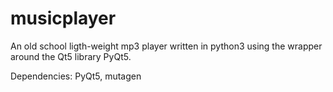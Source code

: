 # musicplayer

An old school ligth-weight mp3 player written in python3 using the wrapper around the Qt5 library PyQt5.

Dependencies: PyQt5, mutagen
